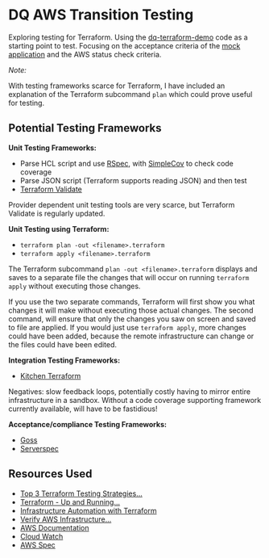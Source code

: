 # DQ AWS Transition Testing

Exploring testing for Terraform. Using the [dq-terraform-demo](https://github.com/UKHomeOffice/dq-terraform-demo) code as a starting point to test. Focusing on the acceptance criteria of the [mock application](https://github.com/UKHomeOffice/dq-aws-transition/issues/38) and the AWS status check criteria.

*Note:*<br>

With testing frameworks scarce for Terraform, I have included an explanation of the Terraform subcommand ```plan``` which could prove useful for testing.

## Potential Testing Frameworks

**Unit Testing Frameworks:**

* Parse HCL script and use [RSpec](https://github.com/rspec/rspec), with [SimpleCov](https://github.com/colszowka/simplecov) to check code coverage
* Parse JSON script (Terraform supports reading JSON) and then test
* [Terraform Validate](https://github.com/elmundio87/terraform_validate)

Provider dependent unit testing tools are very scarce, but Terraform Validate is regularly updated.

**Unit Testing using Terraform:**

* ```terraform plan -out <filename>.terraform```
* ```terraform apply <filename>.terraform```

The Terraform subcommand ```plan -out <filename>.terraform``` displays and saves to a separate file the changes that will occur on running ```terraform apply``` without executing those changes.

If you use the two separate commands, Terraform will first show you what changes it will make without executing those actual changes. The second command, will ensure that only the changes you saw on screen and saved to file are applied. If you would just use ```terraform apply```, more changes could have been added, because the remote infrastructure can change or the files could have been edited.

**Integration Testing Frameworks:**

* [Kitchen Terraform](https://github.com/newcontext-oss/kitchen-terraform)

Negatives: slow feedback loops, potentially costly having to mirror entire infrastructure in a sandbox. Without a code coverage supporting framework currently available, will have to be fastidious!

**Acceptance/compliance Testing Frameworks:**

* [Goss](https://github.com/aelsabbahy/goss)
* [Serverspec](https://github.com/mizzy/serverspec)


## Resources Used

* [Top 3 Terraform Testing Strategies...](https://www.contino.io/insights/top-3-terraform-testing-strategies-for-ultra-reliable-infrastructure-as-code)
* [Terraform - Up and Running...](https://www.amazon.co.uk/Terraform-Running-Writing-Infrastructure-Code/dp/1491977086)
* [Infrastructure Automation with Terraform](https://www.udemy.com/learn-devops-infrastructure-automation-with-terraform/?couponCode=TERRAFORM_YTB)
* [Verify AWS Infrastructure...](http://ec2dream.blogspot.co.uk/2017/01/verify-aws-infrastructure-with-test.html)
* [AWS Documentation](https://aws.amazon.com/documentation/)
* [Cloud Watch](http://docs.aws.amazon.com/AWSEC2/latest/UserGuide/using-cloudwatch-new.html)
* [AWS Spec](https://github.com/k1LoW/awspec)
